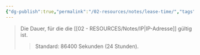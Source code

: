 ```yaml
---
{"dg-publish":true,"permalink":"/02-resources/notes/lease-time/","tags":["netzwerk"],"noteIcon":""}
---
```


>Die Dauer, für die die [[02 - RESOURCES/Notes/IP\|IP-Adresse]] gültig ist.
>>Standard: 86400 Sekunden (24 Stunden).
